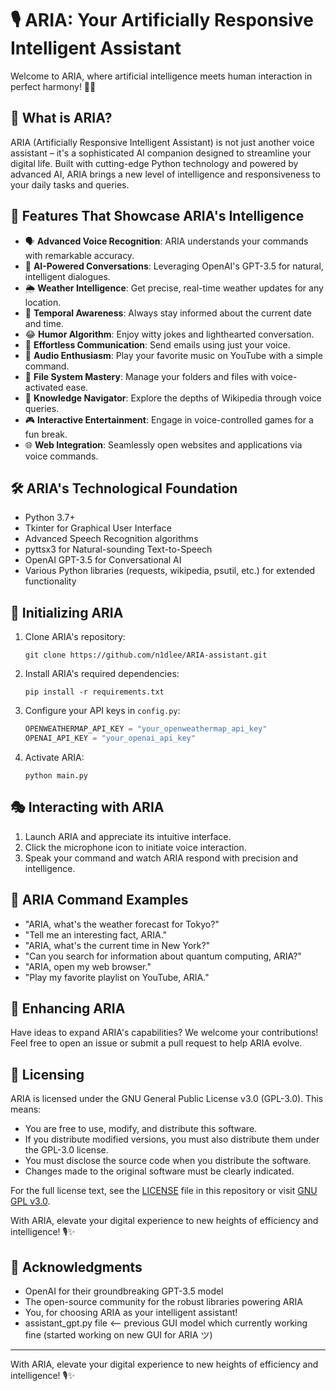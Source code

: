 # 🎙️ ARIA: Your Artificially Responsive Intelligent Assistant

Welcome to ARIA, where artificial intelligence meets human interaction in perfect harmony! 🎵🤖

## 🌟 What is ARIA?

ARIA (Artificially Responsive Intelligent Assistant) is not just another voice assistant – it's a sophisticated AI companion designed to streamline your digital life. Built with cutting-edge Python technology and powered by advanced AI, ARIA brings a new level of intelligence and responsiveness to your daily tasks and queries.

## 🚀 Features That Showcase ARIA's Intelligence

- 🗣️ **Advanced Voice Recognition**: ARIA understands your commands with remarkable accuracy.
- 🤖 **AI-Powered Conversations**: Leveraging OpenAI's GPT-3.5 for natural, intelligent dialogues.
- 🌦️ **Weather Intelligence**: Get precise, real-time weather updates for any location.
- 📅 **Temporal Awareness**: Always stay informed about the current date and time.
- 😂 **Humor Algorithm**: Enjoy witty jokes and lighthearted conversation.
- 📧 **Effortless Communication**: Send emails using just your voice.
- 🎵 **Audio Enthusiasm**: Play your favorite music on YouTube with a simple command.
- 📁 **File System Mastery**: Manage your folders and files with voice-activated ease.
- 🔎 **Knowledge Navigator**: Explore the depths of Wikipedia through voice queries.
- 🎮 **Interactive Entertainment**: Engage in voice-controlled games for a fun break.
- 🌐 **Web Integration**: Seamlessly open websites and applications via voice commands.

## 🛠️ ARIA's Technological Foundation

- Python 3.7+
- Tkinter for Graphical User Interface
- Advanced Speech Recognition algorithms
- pyttsx3 for Natural-sounding Text-to-Speech
- OpenAI GPT-3.5 for Conversational AI
- Various Python libraries (requests, wikipedia, psutil, etc.) for extended functionality

## 🏁 Initializing ARIA

1. Clone ARIA's repository:
   ```
   git clone https://github.com/n1dlee/ARIA-assistant.git
   ```
2. Install ARIA's required dependencies:
   ```
   pip install -r requirements.txt
   ```
3. Configure your API keys in `config.py`:
   ```python
   OPENWEATHERMAP_API_KEY = "your_openweathermap_api_key"
   OPENAI_API_KEY = "your_openai_api_key"
   ```
4. Activate ARIA:
   ```
   python main.py
   ```

## 🎭 Interacting with ARIA

1. Launch ARIA and appreciate its intuitive interface.
2. Click the microphone icon to initiate voice interaction.
3. Speak your command and watch ARIA respond with precision and intelligence.

## 🧠 ARIA Command Examples

- "ARIA, what's the weather forecast for Tokyo?"
- "Tell me an interesting fact, ARIA."
- "ARIA, what's the current time in New York?"
- "Can you search for information about quantum computing, ARIA?"
- "ARIA, open my web browser."
- "Play my favorite playlist on YouTube, ARIA."

## 🤝 Enhancing ARIA

Have ideas to expand ARIA's capabilities? We welcome your contributions! Feel free to open an issue or submit a pull request to help ARIA evolve.


## 📜 Licensing

ARIA is licensed under the GNU General Public License v3.0 (GPL-3.0). This means:

- You are free to use, modify, and distribute this software.
- If you distribute modified versions, you must also distribute them under the GPL-3.0 license.
- You must disclose the source code when you distribute the software.
- Changes made to the original software must be clearly indicated.

For the full license text, see the [LICENSE](LICENSE) file in this repository or visit [GNU GPL v3.0](https://www.gnu.org/licenses/gpl-3.0.en.html).


With ARIA, elevate your digital experience to new heights of efficiency and intelligence! 🎙️✨

## 🙏 Acknowledgments

- OpenAI for their groundbreaking GPT-3.5 model
- The open-source community for the robust libraries powering ARIA
- You, for choosing ARIA as your intelligent assistant!
- assistant_gpt.py file <-- previous GUI model which currently working fine (started working on new GUI for ARIA ツ) 

---

With ARIA, elevate your digital experience to new heights of efficiency and intelligence! 🎙️✨
